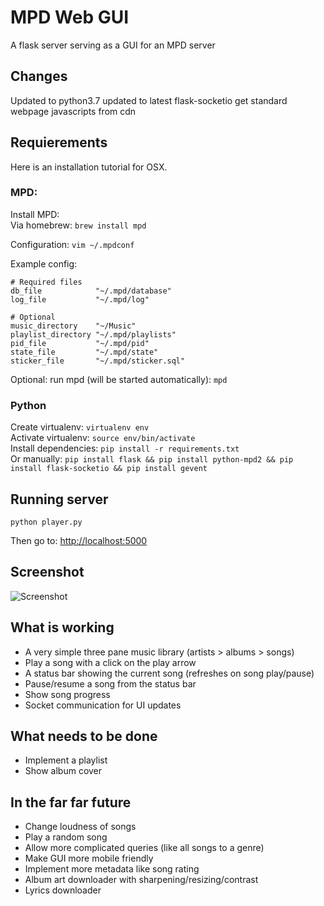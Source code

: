 # MPD Web GUI
A flask server serving as a GUI for an MPD server

## Changes
Updated to python3.7
updated to latest flask-socketio
get standard webpage javascripts from cdn

## Requierements
Here is an installation tutorial for OSX.

### MPD:
Install MPD:  
Via homebrew: `brew install mpd`

Configuration:
`vim ~/.mpdconf`

Example config:
```
# Required files
db_file            "~/.mpd/database"
log_file           "~/.mpd/log"

# Optional
music_directory    "~/Music"
playlist_directory "~/.mpd/playlists"
pid_file           "~/.mpd/pid"
state_file         "~/.mpd/state"
sticker_file       "~/.mpd/sticker.sql"
```

Optional: run mpd (will be started automatically): `mpd`

### Python

Create virtualenv: `virtualenv env`  
Activate virtualenv: `source env/bin/activate`  
Install dependencies: `pip install -r requirements.txt`  
Or manually: `pip install flask && pip install python-mpd2 && pip install flask-socketio && pip install gevent`

## Running server
`python player.py`

Then go to: [http://localhost:5000](http://localhost:5000)

## Screenshot
![Screenshot](screenshot.png)

## What is working
* A very simple three pane music library (artists > albums > songs)
* Play a song with a click on the play arrow
* A status bar showing the current song (refreshes on song play/pause)
* Pause/resume a song from the status bar
* Show song progress
* Socket communication for UI updates 

## What needs to be done
* Implement a playlist
* Show album cover

## In the far far future
* Change loudness of songs
* Play a random song
* Allow more complicated queries (like all songs to a genre)
* Make GUI more mobile friendly
* Implement more metadata like song rating
* Album art downloader with sharpening/resizing/contrast
* Lyrics downloader
